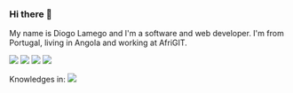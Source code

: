 ### Hi there 👋
My name is Diogo Lamego and I'm a software and web developer.
I'm from Portugal, living in Angola and working at AfriGIT.

![](https://img.shields.io/badge/OS-Windows-informational?style=flat&logo=windows&logoColor=white&color=2bbc8a)
![](https://img.shields.io/badge/Editor-VisualCode-informational?style=flat&logo=visual-studio-code&logoColor=white&color=2bbc8a)
![](https://img.shields.io/badge/Code-CSharp-informational?style=flat&logo=c-sharp&logoColor=white&color=2bbc8a)
![](https://img.shields.io/badge/Code-Javascript-informational?style=flat&logo=javascript&logoColor=white&color=2bbc8a)

Knowledges in:
![](https://img.shields.io/badge/Code-NodeJs-informational?style=flat&logo=nodejs&logoColor=white&color=2bbc8a)
